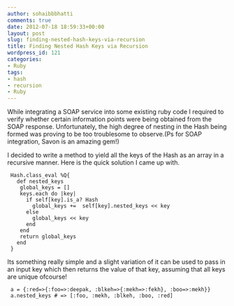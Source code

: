 ```yaml
---
author: sohaibbbhatti
comments: true
date: 2012-07-18 18:59:33+00:00
layout: post
slug: finding-nested-hash-keys-via-recursion
title: Finding Nested Hash Keys via Recursion
wordpress_id: 121
categories:
- Ruby
tags:
- hash
- recursion
- Ruby
---
```


While integrating a SOAP service into some existing ruby code I required to verify whether certain information points were being obtained from the SOAP response. Unfortunately, the high degree of nesting in the Hash being formed was proving to be too troublesome to observe.(Ps for SOAP integration, Savon is an amazing gem!)

I decided to write a method to yield all the keys of the Hash as an array in a recursive manner. Here is the quick solution I came up with.

    
     Hash.class_eval %Q{
       def nested_keys
        global_keys = []
        keys.each do |key|
          if self[key].is_a? Hash
            global_keys +=  self[key].nested_keys << key
          else
            global_keys << key
          end
        end
        return global_keys
       end
     }


Its something really simple and a slight variation of it can be used to pass in an input key which then returns the value of that key, assuming that all keys are unique ofcourse!

    
     a = {:red=>{:foo=>:deepak, :blkeh=>{:mekh=>:fekh}, :boo=>:mekh}}
     a.nested_keys # => [:foo, :mekh, :blkeh, :boo, :red]

